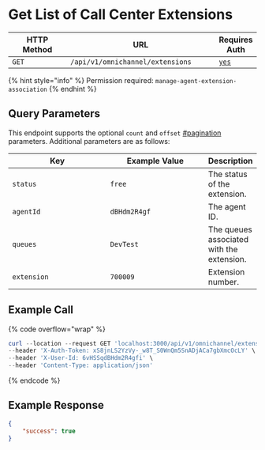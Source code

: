 # Get List of Call Center Extensions

<table><thead><tr><th width="163">HTTP Method</th><th width="343">URL</th><th>Requires Auth</th></tr></thead><tbody><tr><td><code>GET</code></td><td><code>/api/v1/omnichannel/extensions</code></td><td><a href="../../../authentication-endpoints/"><code>yes</code></a></td></tr></tbody></table>

{% hint style="info" %}
Permission required: `manage-agent-extension-association`
{% endhint %}

## Query Parameters

This endpoint supports the optional `count` and `offset` [#pagination](../../../../#pagination "mention") parameters. Additional parameters are as follows:

<table><thead><tr><th width="212.33333333333331">Key</th><th width="210">Example Value</th><th>Description</th></tr></thead><tbody><tr><td><code>status</code></td><td><code>free</code></td><td>The status of the extension.</td></tr><tr><td><code>agentId</code></td><td><code>dBHdm2R4gf</code></td><td>The agent ID.</td></tr><tr><td><code>queues</code></td><td><code>DevTest</code></td><td>The queues associated with the extension.</td></tr><tr><td><code>extension</code></td><td><code>700009</code></td><td>Extension number.</td></tr></tbody></table>

## Example Call

{% code overflow="wrap" %}
```powershell
curl --location --request GET 'localhost:3000/api/v1/omnichannel/extensions?count=10&offset=10' \
--header 'X-Auth-Token: xS8jnLS2YzVy-_w8T_S0WnQm5SnADjACa7gbXmcOcLY' \
--header 'X-User-Id: 6vHSSqdBHdm2R4gfi' \
--header 'Content-Type: application/json'
```
{% endcode %}

## Example Response

```json
{
    "success": true
}
```
